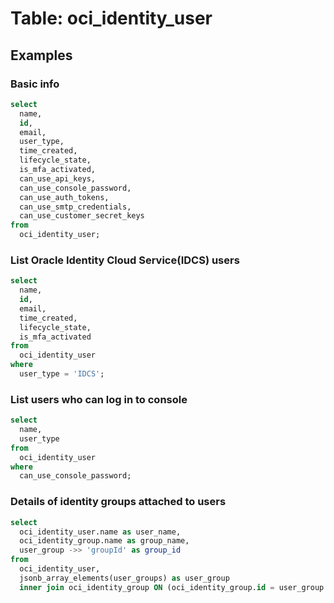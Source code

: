# Table: oci_identity_user

## Examples

### Basic info

```sql
select
  name,
  id,
  email,
  user_type,
  time_created,
  lifecycle_state,
  is_mfa_activated,
  can_use_api_keys,
  can_use_console_password,
  can_use_auth_tokens,
  can_use_smtp_credentials,
  can_use_customer_secret_keys
from
  oci_identity_user;
```

### List Oracle Identity Cloud Service(IDCS) users

```sql
select
  name,
  id,
  email,
  time_created,
  lifecycle_state,
  is_mfa_activated
from
  oci_identity_user
where
  user_type = 'IDCS';
```

### List users who can log in to console

```sql
select
  name,
  user_type
from
  oci_identity_user
where
  can_use_console_password;
```

### Details of identity groups attached to users

```sql
select
  oci_identity_user.name as user_name,
  oci_identity_group.name as group_name,
  user_group ->> 'groupId' as group_id
from
  oci_identity_user,
  jsonb_array_elements(user_groups) as user_group
  inner join oci_identity_group ON (oci_identity_group.id = user_group ->> 'groupId' );
```
